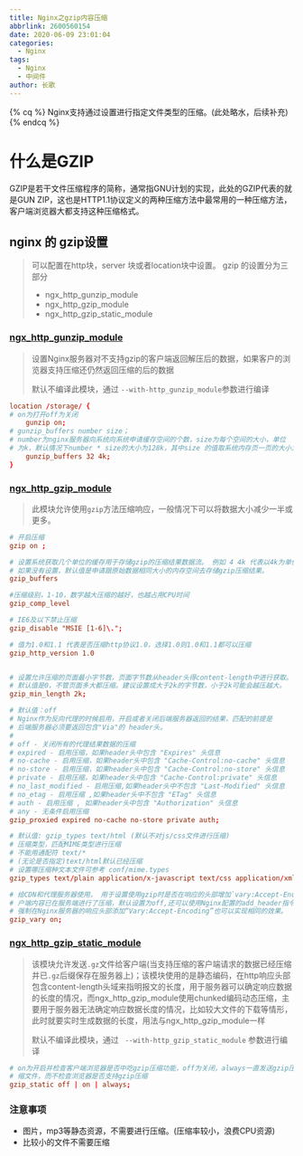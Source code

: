 ```yaml
---
title: Nginx之gzip内容压缩
abbrlink: 2600560154
date: 2020-06-09 23:01:04
categories:
  - Nginx
tags:
  - Nginx
  - 中间件
author: 长歌
---
```


{% cq %}
Nginx支持通过设置进行指定文件类型的压缩。(此处略水，后续补充)
{% endcq %}

<!-- More -->


# 什么是GZIP
GZIP是若干文件压缩程序的简称，通常指GNU计划的实现，此处的GZIP代表的就是GUN ZIP，这也是HTTP1.1协议定义的两种压缩方法中最常用的一种压缩方法，客户端浏览器大都支持这种压缩格式。

## nginx 的 gzip设置
> 可以配置在http块，server 块或者location块中设置。 gzip 的设置分为三部分
> - ngx_http_gunzip_module
> - ngx_http_gzip_module
> - ngx_http_gzip_static_module

### [ngx_http_gunzip_module](http://nginx.org/en/docs/http/ngx_http_gunzip_module.html)
> 设置Nginx服务器对不支持gzip的客户端返回解压后的数据，如果客户的浏览器支持压缩还仍然返回压缩的后的数据  
> 
> 默认不编译此模块，通过 `--with-http_gunzip_module`参数进行编译

```conf
location /storage/ {
# on为打开off为关闭
    gunzip on;
# gunzip_buffers number size；
# number为nginx服务器向系统向系统申请缓存空间的个数，size为每个空间的大小，单位
# 为k，默认情况下number * size的大小为128k，其中size 的值取系统内存页一页的大小为4KB或者8KB即可
    gunzip_buffers 32 4k;
}
```

### [ngx_http_gzip_module](http://nginx.org/en/docs/http/ngx_http_gzip_module.html)
> 此模块允许使用`gzip`方法压缩响应，一般情况下可以将数据大小减少一半或更多。


```conf
# 开启压缩
gzip on ;

# 设置系统获取几个单位的缓存用于存储gzip的压缩结果数据流。 例如 4 4k 代表以4k为单位，按照原始数据大小以4k为单位的4倍申请内存。 4 8k 代表以8k为单位，按照原始数据大小以8k为单位的4倍申请内存。
# 如果没有设置，默认值是申请跟原始数据相同大小的内存空间去存储gzip压缩结果。
gzip_buffers

#压缩级别，1-10，数字越大压缩的越好，也越占用CPU时间
gzip_comp_level

# IE6及以下禁止压缩
gzip_disable "MSIE [1-6]\."; 

# 值为1.0和1.1 代表是否压缩http协议1.0，选择1.0则1.0和1.1都可以压缩
gzip_http_version 1.0 


# 设置允许压缩的页面最小字节数，页面字节数从header头得content-length中进行获取。
# 默认值是0，不管页面多大都压缩。建议设置成大于2k的字节数，小于2k可能会越压越大。
gzip_min_length 2k;

# 默认值：off
# Nginx作为反向代理的时候启用，开启或者关闭后端服务器返回的结果，匹配的前提是
# 后端服务器必须要返回包含"Via"的 header头。
# 
# off - 关闭所有的代理结果数据的压缩
# expired - 启用压缩，如果header头中包含 "Expires" 头信息
# no-cache - 启用压缩，如果header头中包含 "Cache-Control:no-cache" 头信息
# no-store - 启用压缩，如果header头中包含 "Cache-Control:no-store" 头信息
# private - 启用压缩，如果header头中包含 "Cache-Control:private" 头信息
# no_last_modified - 启用压缩,如果header头中不包含 "Last-Modified" 头信息
# no_etag - 启用压缩 ,如果header头中不包含 "ETag" 头信息
# auth - 启用压缩 , 如果header头中包含 "Authorization" 头信息
# any - 无条件启用压缩
gzip_proxied expired no-cache no-store private auth;

# 默认值: gzip_types text/html (默认不对js/css文件进行压缩)
# 压缩类型，匹配MIME类型进行压缩
# 不能用通配符 text/*
# (无论是否指定)text/html默认已经压缩 
# 设置哪压缩种文本文件可参考 conf/mime.types
gzip_types text/plain application/x-javascript text/css application/xml;  

# 给CDN和代理服务器使用， 用于设置使用gzip时是否在响应的头部增加`vary:Accept-Encoding`告诉客
# 户端内容已在服务端进行了压缩，默认设置为off,还可以使用Nginx配置的add_header指令
# 强制在Nginx服务器的响应头部添加“Vary:Accept-Encoding”也可以实现相同的效果。
gzip_vary on;
```

### [ngx_http_gzip_static_module](http://nginx.org/en/docs/http/ngx_http_gzip_static_module.html)
> 该模块允许发送`.gz`文件给客户端(当支持压缩的客户端请求的数据已经压缩并已`.gz`后缀保存在服务器上)；该模块使用的是静态编码，在http响应头部包含content-length头域来指明报文的长度，用于服务器可以确定响应数据的长度的情况，而ngx_http_gzip_module使用chunked编码动态压缩，主要用于服务器无法确定响应数据长度的情况，比如较大文件的下载等情形，此时就要实时生成数据的长度，用法与ngx_http_gzip_module一样 
> 
> 默认不编译此模块，通过 ` --with-http_gzip_static_module` 参数进行编译

```conf
# on为开启并检查客户端浏览器是否中吃gzip压缩功能，off为关闭，always一直发送gzip压
# 缩文件，而不检查浏览器是否支持gzip压缩
gzip_static off | on | always; 
```

### 注意事项
- 图片，mp3等静态资源，不需要进行压缩。(压缩率较小，浪费CPU资源)
- 比较小的文件不需要压缩
